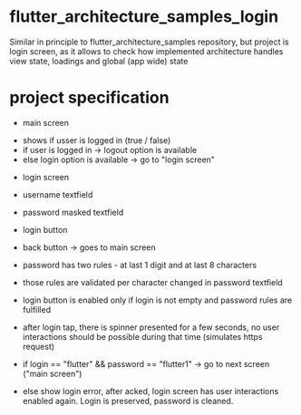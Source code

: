 # flutter_architecture_samples_login
Similar in principle to flutter_architecture_samples repository, but project is login screen, as it allows to check how implemented architecture handles view state, loadings and global (app wide) state

# project specification

* main screen

- shows if usser is logged in (true / false)
- if user is logged in -> logout option is available
- else login option is available -> go to "login screen"

* login screen

- username textfield
- password masked textfield
- login button
- back button -> goes to main screen

- password has two rules - at last 1 digit and at last 8 characters
- those rules are validated per character changed in password textfield
- login button is enabled only if login is not empty and password rules are fulfilled

- after login tap, there is spinner presented for a few seconds, no user interactions should be possible during that time (simulates https request)
- if login == "flutter" && password == "flutter1" -> go to next screen ("main screen")
- else show login error, after acked, login screen has user interactions enabled again. Login is preserved, password is cleaned.
